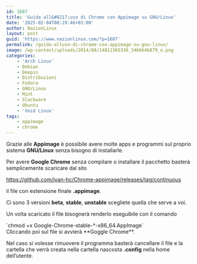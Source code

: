 ```yaml
---
id: 1687
title: 'Guida all&#8217;uso di Chrome con Appimage su GNU/Linux'
date: '2025-02-04T08:29:46+02:00'
author: NazionLinux
layout: post
guid: 'https://www.nazionlinux.com/?p=1687'
permalink: /guida-alluso-di-chrome-con-appimage-su-gnu-linux/
image: /wp-content/uploads/2014/08/14811365336_34bb64b879_o.png
categories:
    - 'Arch Linux'
    - Debian
    - Deepin
    - Distribuzioni
    - Fedora
    - GNU/Linux
    - Mint
    - Slackware
    - Ubuntu
    - 'Void Linux'
tags:
    - appimage
    - chrome
---
```


Grazie alle **Appimage** è possibile avere molte apps e programmi sul proprio sistema **GNU/Linux** senza bisogno di installarle.

Per avere **Google Chrome** senza compilare o installare il pacchetto basterà semplicemente scaricare dal sito

<https://github.com/ivan-hc/Chrome-appimage/releases/tag/continuous>

il file con estensione finale **.appimage**.

Ci sono 3 versioni **beta**, **stable**, **unstable** scegliete quella che serve a voi.

Un volta scaricato il file bisognerà renderlo eseguibile con il comando

<div class="wp-terminal">`chmod +x Google-Chrome-stable-*-x86_64.AppImage`</div>Cliccando poi sul file si avvierà **Goggle Chrome**.

Nel caso si volesse rimuovere il programma basterà cancellare il file e la cartella che verrà creata nella cartella nascosta **.config** nella home dell’utente.